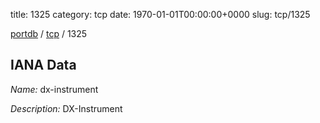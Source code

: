 title: 1325
category: tcp
date: 1970-01-01T00:00:00+0000
slug: tcp/1325

[portdb](/) / [tcp](/category/tcp.html) / 1325


## IANA Data

_Name:_ dx-instrument

_Description:_ DX-Instrument

